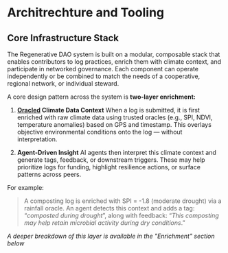 # Architrechture and Tooling

## Core Infrastructure Stack
The Regenerative DAO system is built on a modular, composable stack that enables contributors to log practices, enrich them with climate context, and participate in networked governance. Each component can operate independently or be combined to match the needs of a cooperative, regional network, or individual steward.

A core design pattern across the system is __two-layer enrichment:__

1. __[Oracled](glossary.md) Climate Data Context__
When a log is submitted, it is first enriched with raw climate data using trusted oracles (e.g., SPI, NDVI, temperature anomalies) based on GPS and timestamp. This overlays objective environmental conditions onto the log — without interpretation.

2. __Agent-Driven Insight__
AI agents then interpret this climate context and generate tags, feedback, or downstream triggers. These may help prioritize logs for funding, highlight resilience actions, or surface patterns across peers.

For example:

>A composting log is enriched with SPI = -1.8 (moderate drought) via a rainfall oracle. 
>An agent detects this context and adds a tag: “_composted during drought_”, along with feedback:
>“_This composting may help retain microbial activity during dry conditions_.”

_A deeper breakdown of this layer is available in the "Enrichment" section below_

